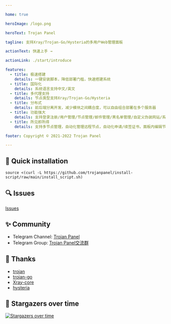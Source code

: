 ```yaml
---

home: true

heroImage: /logo.png

heroText: Trojan Panel

tagline: 支持Xray/Trojan-Go/Hysteria的多用户Web管理面板

actionText: 快速上手 →

actionLink: ./start/introduce

features:
  - title: 极速搭建
    details: 一键安装脚本，降低部署门槛，快速搭建系统
  - title: 国际化
    details: 系统语言支持中文/英文
  - title: 多代理支持
    details: 节点类型支持Xray/Trojan-Go/Hysteria
  - title: 分布式
    details: 前后端分离开发，减少模块之间耦合度，可以自由组合部署在多个服务器
  - title: 功能强大
    details: 支持登录注册/用户管理/节点管理/邮件管理/黑名单管理/自定义伪装网站/系统看板等
  - title: 所见即所得
    details: 支持多节点管理，自动化管理远程节点，自动化申请/续签证书，面板内编辑节点，远程服务实时修改节点配置

footer: Copyright © 2021-2022 Trojan Panel

---
```


## 🚀 Quick installation

```shell
source <(curl -L https://github.com/trojanpanel/install-script/raw/main/install_script.sh)
```

## 🔍 Issues

[Issues](https://github.com/trojanpanel/install-script/issues)

## ✨ Community

- Telegram Channel: [Trojan Panel](https://t.me/TrojanPanel)
- Telegram Group: [Trojan Panel交流群](https://t.me/TrojanPanelGroup)

## 💞 Thanks

- [trojan](https://github.com/trojan-gfw/trojan)
- [trojan-go](https://github.com/p4gefau1t/trojan-go)
- [Xray-core](https://github.com/XTLS/Xray-core)
- [hysteria](https://github.com/HyNetwork/hysteria)

## 🌟 Stargazers over time

[![Stargazers over time](https://starchart.cc/trojanpanel/install-script.svg)](https://github.com/trojanpanel/install-script)